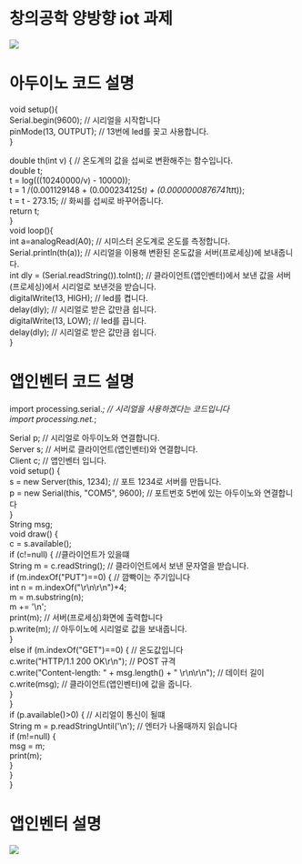 # 창의공학 양방향 iot 과제


<img src="https://user-images.githubusercontent.com/61526925/204763893-f2a8641a-3b45-47da-be86-6a52e59cba0c.gif">

# 아두이노 코드 설명
void setup(){  
  Serial.begin(9600); // 시리얼을 시작합니다  
  pinMode(13, OUTPUT); // 13번에 led를 꽂고 사용합니다.  
}  
  
  
double th(int v) { // 온도계의 값을 섭씨로 변환해주는 함수입니다.  
  double t;  
  t = log(((10240000/v) - 10000));  
  t = 1 /(0.001129148 + (0.000234125*t) + (0.0000000876741*t*t*t));  
  t = t - 273.15; // 화씨를 섭씨로 바꾸어줍니다.  
  return t;  
}  
void loop(){  
  int a=analogRead(A0); // 시미스터 온도계로 온도를 측정합니다.  
  Serial.println(th(a)); // 시리얼을 이용해 변환된 온도값을 서버(프로세싱)에 보내줍니다.  
  int dly = (Serial.readString()).toInt(); // 클라이언트(앱인벤터)에서 보낸 값을 서버(프로세싱)에서 시리얼로 보낸것을 받습니다.  
  digitalWrite(13, HIGH); // led를 켭니다.  
  delay(dly); // 시리얼로 받은 값만큼 쉽니다.  
  digitalWrite(13, LOW); // led를 끕니다.  
  delay(dly); // 시리얼로 받은 값만큼 쉽니다.  
}  
  
# 앱인벤터 코드 설명
import processing.serial.*; // 시리얼을 사용하겠다는 코드입니다  
import processing.net.*;  
  
Serial p; // 시리얼로 아두이노와 연결합니다.  
Server s; // 서버로 클라이언트(앱인벤터)와 연결합니다.  
Client c; // 앱인벤터 입니다.  
void setup() {  
  s = new Server(this, 1234); // 포트 1234로 서버를 만듭니다.  
  p = new Serial(this, "COM5", 9600); // 포트번호 5번에 있는 아두이노와 연결합니다  
}  
String msg;  
void draw() {  
  c = s.available();   
  if (c!=null) { //클라이언트가 있을떄  
    String m = c.readString(); // 클라이언트에서 보낸 문자열을 받습니다.  
    if (m.indexOf("PUT")==0) { // 깜빡이는 주기입니다  
      int n = m.indexOf("\r\n\r\n")+4;  
      m = m.substring(n);  
      m += '\n';  
      print(m); // 서버(프로세싱)화면에 출력합니다  
      p.write(m); // 아두이노에 시리얼로 값을 보내줍니다.  
    }  
    else if (m.indexOf("GET")==0) { // 온도값입니다  
      c.write("HTTP/1.1 200 OK\r\n"); // POST 규격  
      c.write("Content-length: " + msg.length() + " \r\n\r\n"); // 데이터 길이  
      c.write(msg); // 클라이언트(앱인벤터)에 값을 줍니다.  
    }  
  }  
  if (p.available()>0) { // 시리얼이 통신이 될떄  
    String m = p.readStringUntil('\n'); // 엔터가 나올때까지 읽습니다  
    if (m!=null) {  
      msg = m;   
      print(m);  
    }  
  }  
}  
  
# 앱인벤터 설명  

<img src="https://user-images.githubusercontent.com/61526925/204814472-9455fee6-27e3-47a3-bcf7-1ae5ed8c8f33.png">

